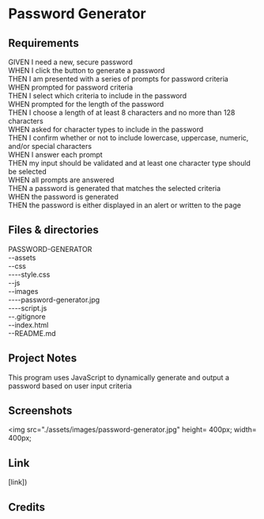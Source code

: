 # Password Generator

## Requirements

GIVEN I need a new, secure password<br />
WHEN I click the button to generate a password<br />
THEN I am presented with a series of prompts for password criteria<br />
WHEN prompted for password criteria<br />
THEN I select which criteria to include in the password<br />
WHEN prompted for the length of the password<br />
THEN I choose a length of at least 8 characters and no more than 128 characters<br />
WHEN asked for character types to include in the password<br />
THEN I confirm whether or not to include lowercase, uppercase, numeric, and/or special characters<br />
WHEN I answer each prompt<br />
THEN my input should be validated and at least one character type should be selected<br />
WHEN all prompts are answered<br />
THEN a password is generated that matches the selected criteria<br />
WHEN the password is generated<br />
THEN the password is either displayed in an alert or written to the page<br />

## Files & directories

PASSWORD-GENERATOR<br />
--assets <br />
--css <br />
----style.css <br />
--js<br />
--images<br />
----password-generator.jpg<br />
----script.js<br />
--.gitignore<br />
--index.html <br />
--README.md<br />
## Project Notes

This program uses JavaScript to dynamically generate and output a password based on user input criteria
## Screenshots

<img 
src="./assets/images/password-generator.jpg"
height= 400px;
width= 400px;
>



## Link

[link])

## Credits
